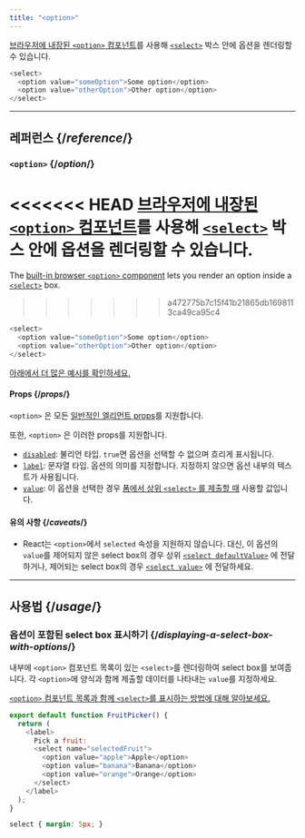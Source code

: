 ```yaml
---
title: "<option>"
---
```


<Intro>

[브라우저에 내장된 `<option>` 컴포넌트](https://developer.mozilla.org/ko/docs/Web/HTML/Element/option)를 사용해 [`<select>`](/reference/react-dom/components/select) 박스 안에 옵션을 렌더링할 수 있습니다.

```js
<select>
  <option value="someOption">Some option</option>
  <option value="otherOption">Other option</option>
</select>
```

</Intro>

<InlineToc />

---

## 레퍼런스 {/*reference*/}

### `<option>` {/*option*/}

<<<<<<< HEAD
[브라우저에 내장된 `<option>` 컴포넌트](https://developer.mozilla.org/ko/docs/Web/HTML/Element/option)를 사용해 [`<select>`](/reference/react-dom/components/select) 박스 안에 옵션을 렌더링할 수 있습니다.
=======
The [built-in browser `<option>` component](https://developer.mozilla.org/en-US/docs/Web/HTML/Element/option) lets you render an option inside a [`<select>`](/reference/react-dom/components/select) box.
>>>>>>> a472775b7c15f41b21865db1698113ca49ca95c4

```js
<select>
  <option value="someOption">Some option</option>
  <option value="otherOption">Other option</option>
</select>
```

[아래에서 더 많은 예시를 확인하세요.](#usage)

#### Props {/*props*/}

`<option>` 은 모든 [일반적인 엘리먼트 props](/reference/react-dom/components/common#props)를 지원합니다.

또한, `<option>` 은 이러한 props를 지원합니다.

* [`disabled`](https://developer.mozilla.org/ko/docs/Web/HTML/Element/option#disabled): 불리언 타입. `true`면 옵션을 선택할 수 없으며 흐리게 표시됩니다.
* [`label`](https://developer.mozilla.org/ko/docs/Web/HTML/Element/option#label): 문자열 타입. 옵션의 의미를 지정합니다. 지정하지 않으면 옵션 내부의 텍스트가 사용됩니다.
* [`value`](https://developer.mozilla.org/ko/docs/Web/HTML/Element/option#value): 이 옵션을 선택한 경우 [폼에서 상위 `<select>` 를 제출할 때](/reference/react-dom/components/select#reading-the-select-box-value-when-submitting-a-form) 사용할 값입니다.

#### 유의 사항 {/*caveats*/}

* React는 `<option>`에서 `selected` 속성을 지원하지 않습니다. 대신, 이 옵션의 `value`를 제어되지 않은 select box의 경우 상위 [`<select defaultValue>`](/reference/react-dom/components/select#providing-an-initially-selected-option) 에 전달하거나, 제어되는 select box의 경우 [`<select value>`](/reference/react-dom/components/select#controlling-a-select-box-with-a-state-variable) 에 전달하세요.

---

## 사용법 {/*usage*/}

### 옵션이 포함된 select box 표시하기 {/*displaying-a-select-box-with-options*/}

내부에 `<option>` 컴포넌트 목록이 있는 `<select>`를 렌더링하여 select box를 보여줍니다. 각 `<option>`에 양식과 함께 제출할 데이터를 나타내는 `value`를 지정하세요.

[`<option>` 컴포넌트 목록과 함께 `<select>`를 표시하는 방법에 대해 알아보세요.](/reference/react-dom/components/select)

<Sandpack>

```js
export default function FruitPicker() {
  return (
    <label>
      Pick a fruit:
      <select name="selectedFruit">
        <option value="apple">Apple</option>
        <option value="banana">Banana</option>
        <option value="orange">Orange</option>
      </select>
    </label>
  );
}
```

```css
select { margin: 5px; }
```

</Sandpack>  

